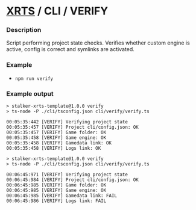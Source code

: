 # [XRTS](../../) / CLI / VERIFY

### Description

Script performing project state checks. Verifies whether custom engine is active, config is correct and symlinks are activated.

### Example

- `npm run verify`

### Example output

```text
> stalker-xrts-template@1.0.0 verify
> ts-node -P ./cli/tsconfig.json cli/verify/verify.ts

00:05:35:442 [VERIFY] Verifying project state
00:05:35:457 [VERIFY] Project cli/config.json: OK
00:05:35:457 [VERIFY] Game folder: OK
00:05:35:458 [VERIFY] Game engine: OK
00:05:35:458 [VERIFY] Gamedata link: OK
00:05:35:458 [VERIFY] Logs link: OK
```

```text
> stalker-xrts-template@1.0.0 verify
> ts-node -P ./cli/tsconfig.json cli/verify/verify.ts

00:06:45:971 [VERIFY] Verifying project state
00:06:45:984 [VERIFY] Project cli/config.json: OK
00:06:45:985 [VERIFY] Game folder: OK
00:06:45:985 [VERIFY] Game engine: OK
00:06:45:985 [VERIFY] Gamedata link: FAIL
00:06:45:986 [VERIFY] Logs link: FAIL
```
